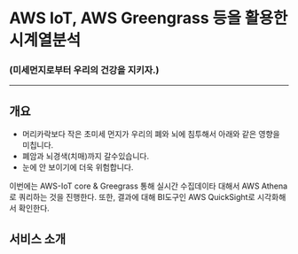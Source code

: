 # AWS IoT, AWS Greengrass 등을 활용한 시계열분석
### (미세먼지로부터 우리의 건강을 지키자.)

---

## 개요
- 머리카락보다 작은 초미세 먼지가 우리의 폐와 뇌에 침투해서 아래와 같은 영향을 미칩니다.
- 폐암과 뇌경색(치매)까지 갈수있습니다.
- 눈에 안 보이기에 더욱 위험합니다. 

이번에는 AWS-IoT core & Greegrass 통해 실시간 수집데이타 대해서 AWS Athena로 쿼리하는 것을 진행한다.
또한, 결과에 대해 BI도구인 AWS QuickSight로 시각화해서 확인한다.

## 서비스 소개

